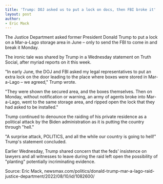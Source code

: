 ```yaml
---
title: 'Trump: DOJ asked us to put a lock on docs, then FBI broke it'
layout: post
author:
- Eric Mack
---
```


The Justice Department asked former President Donald Trump to put a lock on a Mar-a-Lago storage area in June – only to send the FBI to come in and break it Monday.

The ironic tale was shared by Trump in a Wednesday statement on Truth Social, after myriad reports on it this week.

"In early June, the DOJ and FBI asked my legal representatives to put an extra lock on the door leading to the place where boxes were stored in Mar-a-Lago – we agreed," Trump wrote.

"They were shown the secured area, and the boxes themselves. Then on Monday, without notification or warning, an army of agents broke into Mar-a-Lago, went to the same storage area, and ripped open the lock that they had asked to be installed."

Trump continued to denounce the raiding of his private residence as a political attack by the Biden administration as it is putting the country through "hell."

"A surprise attack, POLITICS, and all the while our country is going to hell!" Trump's statement concluded.

Earlier Wednesday, Trump shared concern that the feds' insistence on lawyers and all witnesses to leave during the raid left open the possibility of "planting" potentially incriminating evidence.

Source: Eric Mack, newsmax.com/politics/donald-trump-mar-a-lago-raid-justice-department/2022/08/10/id/1082600/
